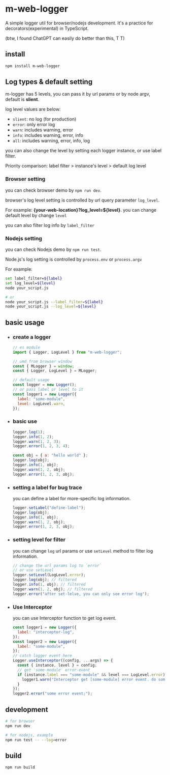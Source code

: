 # m-web-logger

A simple logger util for browser/nodejs development. It's a practice for decorators(experimental) in TypeScript.

(btw, I found ChatGPT can easily do better than this, T T)

## install

```sh
npm install m-web-logger
```

## Log types & default setting

m-logger has 5 levels, you can pass it by url params or by node argv, default is **slient**.

log level values are below:

- `slient`: no log (for production)
- `error`: only error log
- `warn`: includes warning, error
- `info`: includes warning, error, info
- `all`: includes warning, error, info, log

you can also change the level by setting each logger instance, or use label filter.

Priority comparison: label filter > instance's level > default log level

### Browser setting

you can check browser demo by `npm run dev`.

browser's log level setting is controlled by url query parameter `log_level`.

For example: **{your-web-location}?log_level=${level}**. you can change default level by change `level`

you can also filter log info by `label_filter`

### Nodejs setting

you can check Nodejs demo by `npm run test`.

Node.js's log setting is controlled by `process.env` or `process.argv`

For example:

```sh
set label_filter=${label}
set log_level=${level}
node your_script.js

# or
node your_script.js --label_filter=${label}
node your_script.js --log_level=${level}
```

## basic usage

- ### create a logger

  ```js
  // es module
  import { Logger, LogLevel } from "m-web-logger";

  // umd from browser window
  const { MLogger } = window;
  const { Logger, LogLevel } = MLogger;

  // default usage
  const logger = new Logger();
  // or pass label or level to it
  const logger1 = new Logger({
    label: "some-module",
    level: LogLevel.warn,
  });
  ```

- ### basic use

  ```js
  logger.log(1);
  logger.info(1, 2);
  logger.warn(1, 2, 3);
  logger.error(1, 2, 3, 4);

  const obj = { a: "hello world" };
  logger.log(obj);
  logger.info(1, obj);
  logger.warn(1, 2, obj);
  logger.error(1, 2, 3, obj);
  ```

- ### setting a label for bug trace

  you can define a label for more-specific log information.

  ```js
  logger.setLabel("define-label");
  logger.log(obj);
  logger.info(1, obj);
  logger.warn(1, 2, obj);
  logger.error(1, 2, 3, obj);
  ```

- ### setting level for filter

  you can change `log` url params or use `setLevel` method to filter log information.

  ```js
  // change the url params log to `error`
  // or use setLevel
  logger.setLevel(LogLevel.error);
  logger.log(obj); // filtered
  logger.info(1, obj); // filtered
  logger.warn(1, 2, obj); // filtered
  logger.error("after set-lelve, you can only see error log");
  ```

- ### Use Interceptor

  you can use Interceptor function to get log event.

  ```js
  const logger1 = new Logger({
    label: "interceptor-log",
  });
  const logger2 = new Logger({
    label: "some-module",
  });
  // catch logger event here
  Logger.useInterceptor((config, ...args) => {
    const { instance, level } = config;
    // get 'some-module' error-event
    if (instance.label === "some-module" && level === LogLevel.error) {
      logger1.warn("Interceptor get [some-module] error event. do something");
    }
  });
  logger2.error("some error event;");
  ```

## development

```sh
# for browser
npm run dev

# for nodejs, example
npm run test -- --log=error
```

## build

```sh
npm run build
```
